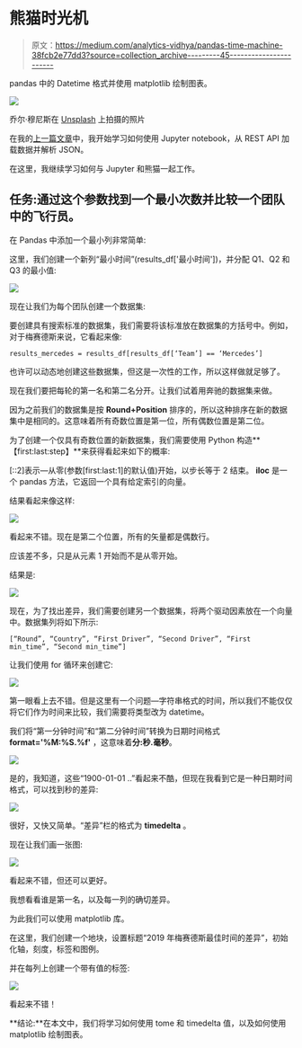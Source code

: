 # 熊猫时光机

> 原文：<https://medium.com/analytics-vidhya/pandas-time-machine-38fcb2e77dd3?source=collection_archive---------45----------------------->

pandas 中的 Datetime 格式并使用 matplotlib 绘制图表。

![](img/6095856ae6de0acf070923cab51f1976.png)

乔尔·穆尼斯在 [Unsplash](https://unsplash.com?utm_source=medium&utm_medium=referral) 上拍摄的照片

在我的[上一篇文章](/@tomcat_iv/fly-to-jupyter-notebook-3c0b90f6825b)中，我开始学习如何使用 Jupyter notebook，从 REST API 加载数据并解析 JSON。

在这里，我继续学习如何与 Jupyter 和熊猫一起工作。

## 任务:通过这个参数找到一个最小次数并比较一个团队中的飞行员。

在 Pandas 中添加一个最小列非常简单:

这里，我们创建一个新列“最小时间”(results_df['最小时间'])，并分配 Q1、Q2 和 Q3 的最小值:

![](img/4d9b14ce3be6697905471e876bd6724d.png)

现在让我们为每个团队创建一个数据集:

要创建具有搜索标准的数据集，我们需要将该标准放在数据集的方括号中。例如，对于梅赛德斯来说，它看起来像:

```
results_mercedes = results_df[results_df[‘Team’] == ‘Mercedes’]
```

也许可以动态地创建这些数据集，但这是一次性的工作，所以这样做就足够了。

现在我们要把每轮的第一名和第二名分开。让我们试着用奔驰的数据集来做。

因为之前我们的数据集是按 **Round+Position** 排序的，所以这种排序在新的数据集中是相同的。这意味着所有奇数位置是第一位，所有偶数位置是第二位。

为了创建一个仅具有奇数位置的新数据集，我们需要使用 Python 构造**【first:last:step】**来获得看起来如下的概率:

[::2]表示—从零(参数[first:last:1]的默认值)开始，以步长等于 2 结束。 **iloc** 是一个 pandas 方法，它返回一个具有给定索引的向量。

结果看起来像这样:

![](img/e3acff4331e3c0f4cadf40caf6902e91.png)

看起来不错。现在是第二个位置，所有的矢量都是偶数行。

应该差不多，只是从元素 1 开始而不是从零开始。

结果是:

![](img/2b569b6a4434eb3d969e8d093bb8dea2.png)

现在，为了找出差异，我们需要创建另一个数据集，将两个驱动因素放在一个向量中。数据集列将如下所示:

```
[“Round”, “Country”, “First Driver”, “Second Driver”, “First min_time”, “Second min_time”]
```

让我们使用 for 循环来创建它:

![](img/bc7ab33f81a165a3393742fb62bda947.png)

第一眼看上去不错。但是这里有一个问题—字符串格式的时间，所以我们不能仅仅将它们作为时间来比较，我们需要将类型改为 datetime。

我们将“第一分钟时间”和“第二分钟时间”转换为日期时间格式 **format='%M:%S.%f'** ，这意味着**分:秒.毫秒**。

![](img/4700eb0b9d93d10799f8f66513dd7e74.png)

是的，我知道，这些“1900-01-01 ..”看起来不酷，但现在我看到它是一种日期时间格式，可以找到秒的差异:

![](img/d17d68256c546618db316bfef7e1a043.png)

很好，又快又简单。“差异”栏的格式为 **timedelta** 。

现在让我们画一张图:

![](img/56d6a018b8990dc9f2975b4d05b65a60.png)

看起来不错，但还可以更好。

我想看看谁是第一名，以及每一列的确切差异。

为此我们可以使用 matplotlib 库。

在这里，我们创建一个地块，设置标题“2019 年梅赛德斯最佳时间的差异”，初始化轴，刻度，标签和图例。

并在每列上创建一个带有值的标签:

![](img/853cd637b784f099ee0db855ce47c770.png)

看起来不错！

**结论:**在本文中，我们将学习如何使用 tome 和 timedelta 值，以及如何使用 matplotlib 绘制图表。